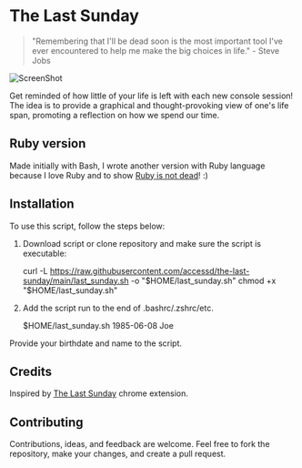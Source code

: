 # The Last Sunday

> "Remembering that I'll be dead soon is the most important tool I've ever encountered to help me make the big choices in life." - Steve Jobs

![ScreenShot](https://raw.githubusercontent.com/accessd/the-last-sunday/master/img/screenshot.png)

Get reminded of how little of your life is left with each new console session!
The idea is to provide a graphical and thought-provoking view of one's life span, promoting a reflection on how we spend our time.

## Ruby version

Made initially with Bash, I wrote another version with Ruby language because I love Ruby and to show [Ruby is not dead](https://isrubydead.com/)! :)

## Installation

To use this script, follow the steps below:

1. Download script or clone repository and make sure the script is executable:

    curl -L https://raw.githubusercontent.com/accessd/the-last-sunday/main/last_sunday.sh -o "$HOME/last_sunday.sh"
    chmod +x "$HOME/last_sunday.sh"

2. Add the script run to the end of .bashrc/.zshrc/etc.

    $HOME/last_sunday.sh 1985-06-08 Joe

Provide your birthdate and name to the script.

## Credits

Inspired by [The Last Sunday](https://chromewebstore.google.com/detail/the-last-sunday-reminder/aiojhapcgfgmiacbbjfgedhlcchmpelh?pli=1) chrome extension.

## Contributing

Contributions, ideas, and feedback are welcome. Feel free to fork the repository, make your changes, and create a pull request.
